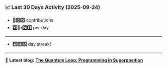 <!--START_STATS-->
### 📈 Last 30 Days Activity (2025-09-24)  
- **🎱6️⃣2️⃣** contributions  
- **2️⃣🎱•7️⃣3️⃣** per day
---
- **1️⃣1️⃣6️⃣** day streak!
---
📝 **Latest blog:** [**The Quantum Loop: Programming in Superposition**](https://andriak.com/blog/quantum-loop)
<!--END_STATS-->
